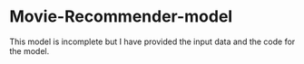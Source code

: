 # Movie-Recommender-model
This model is incomplete but I have provided the input data and the code for the model.

